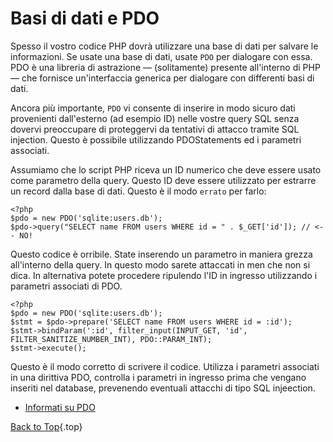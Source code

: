 # Basi di dati e PDO

Spesso il vostro codice PHP dovr&agrave; utilizzare una base di dati per salvare le informazioni. Se usate una base di dati, usate `PDO` per dialogare con essa. PDO &egrave; una libreria di astrazione &mdash; (solitamente) presente all'interno di PHP &mdash; che fornisce un'interfaccia generica per dialogare con differenti basi di dati.

Ancora pi&ugrave; importante, `PDO` vi consente di inserire in modo sicuro dati provenienti dall'esterno (ad esempio ID) nelle vostre query SQL senza dovervi preoccupare di proteggervi da tentativi di attacco tramite SQL injection. Questo &egrave; possibile utilizzando PDOStatements ed i parametri associati.

Assumiamo che lo script PHP riceva un ID numerico che deve essere usato come parametro della query. Questo ID deve essere utilizzato per estrarre un record dalla base di dati. Questo &egrave; il modo `errato` per farlo:

    <?php
    $pdo = new PDO('sqlite:users.db');
    $pdo->query("SELECT name FROM users WHERE id = " . $_GET['id']); // <-- NO!

Questo codice &egrave; orribile. State inserendo un parametro in maniera grezza all'interno della query. In questo modo sarete attaccati in men che non si dica. In alternativa potete procedere ripulendo l'ID in ingresso utilizzando i parametri associati di PDO.
				
    <?php
    $pdo = new PDO('sqlite:users.db');
    $stmt = $pdo->prepare('SELECT name FROM users WHERE id = :id');
    $stmt->bindParam(':id', filter_input(INPUT_GET, 'id', FILTER_SANITIZE_NUMBER_INT), PDO::PARAM_INT);
    $stmt->execute();

Questo &egrave; il modo corretto di scrivere il codice. Utilizza i parametri associati in una dirittiva PDO, controlla i parametri in ingresso prima che vengano inseriti nel database, prevenendo eventuali attacchi di tipo SQL injeection.

* [Informati su PDO][1]

[Back to Top](#top){.top}

[1]: http://www.php.net/manual/en/book.pdo.php
